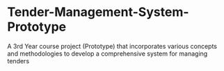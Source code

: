 # Tender-Management-System-Prototype
A 3rd Year course project (Prototype) that incorporates various concepts and methodologies to develop a comprehensive system for managing tenders
